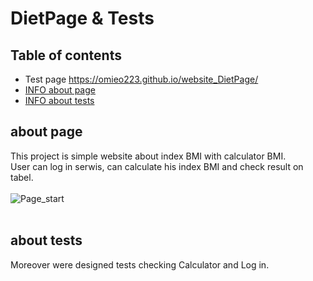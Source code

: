 # DietPage & Tests
## Table of contents

*  Test page https://omieo223.github.io/website_DietPage/
* [INFO about page](#about-page)
* [INFO about tests](#about-tests)


## about page
This project is simple website about index BMI with calculator BMI.
<br>
User can log in serwis, can calculate his index BMI and check result on tabel.
<br>
<br>
![Page_start](https://user-images.githubusercontent.com/117024736/220334043-6091391c-1426-4b0d-acae-5d7d6db1e37f.PNG)
<br>
<br>
## about tests
Moreover were designed tests checking Calculator and Log in.

